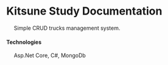 # Kitsune Study Documentation

&nbsp;&nbsp;&nbsp;&nbsp; Simple CRUD trucks management system.

#### Technologies
&nbsp;&nbsp;&nbsp;&nbsp; Asp.Net Core, C#, MongoDb
